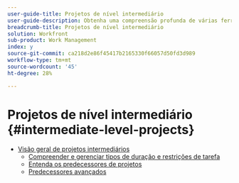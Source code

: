 ```yaml
---
user-guide-title: Projetos de nível intermediário
user-guide-description: Obtenha uma compreensão profunda de várias ferramentas de gerenciamento de projetos no Workfront, juntamente com algumas dicas profissionais e práticas recomendadas.
breadcrumb-title: Projetos de nível intermediário
solution: Workfront
sub-product: Work Management
index: y
source-git-commit: ca218d2e86f45417b2165330f66057d50fd3d989
workflow-type: tm+mt
source-wordcount: '45'
ht-degree: 28%

---
```




# Projetos de nível intermediário {#intermediate-level-projects}

+ [Visão geral de projetos intermediários](overview.md)
   + [Compreender e gerenciar tipos de duração e restrições de tarefa](/help/manage-work/intermediate-projects/understand-and-manage-duration-types-and-task-constraints.md)
   + [Entenda os predecessores de projetos](/help/manage-work/intermediate-projects/understand-cross-project-predecessors.md)
   + [Predecessores avançados](/help/manage-work/intermediate-projects/advanced-predecessors.md)

